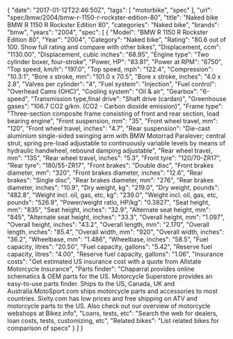 {
    "date": "2017-01-12T22:46:50Z",
    "tags": [
        "motorbike",
        "spec"
    ],
    "url": "spec\/bmw\/2004\/bmw-r-1150-r-rockster-edition-80",
    "title": "Naked bike BMW R 1150 R Rockster Edition 80",
    "categories": "Naked bike",
    "brands": "bmw",
    "years": "2004",
    "spec": [
        {
            "Model": "BMW R 1150 R Rockster Edition 80",
            "Year": "2004",
            "Category": "Naked bike",
            "Rating": "80.6 out of 100. Show full rating and compare with other bikes",
            "Displacement, ccm": "1130.00",
            "Displacement, cubic inches": "68.95",
            "Engine type": "Two cylinder boxer, four-stroke",
            "Power, HP": "83.81",
            "Power at RPM": "6750",
            "Top speed, km\/h": "197.0",
            "Top speed, mph": "122.4",
            "Compression": "10.3:1",
            "Bore x stroke, mm": "101.0 x 70.5",
            "Bore x stroke, inches": "4.0 x 2.8",
            "Valves per cylinder": "4",
            "Fuel system": "Injection",
            "Fuel control": "Overhead Cams (OHC)",
            "Cooling system": "Oil & air",
            "Gearbox": "6-speed",
            "Transmission type,final drive": "Shaft drive (cardan)",
            "Greenhouse gases": "106.7 CO2 g\/km. (CO2 - Carbon dioxide emission)",
            "Frame type": "Three-section composite frame consisting of front and rear section, load bearing engine",
            "Front suspension, mm": "35",
            "Front wheel travel, mm": "120",
            "Front wheel travel, inches": "4.7",
            "Rear suspension": "Die-cast aluminium single-sided swinging arm with BMW Motorrad Paralever; central strut, spring pre-load adjustable to continuously variable levels by means of hydraulic handwheel, rebound damping adjustable",
            "Rear wheel travel, mm": "135",
            "Rear wheel travel, inches": "5.3",
            "Front tyre": "120\/70-ZR17",
            "Rear tyre": "180\/55-ZR17",
            "Front brakes": "Double disc",
            "Front brakes diameter, mm": "320",
            "Front brakes diameter, inches": "12.6",
            "Rear brakes": "Single disc",
            "Rear brakes diameter, mm": "276",
            "Rear brakes diameter, inches": "10.9",
            "Dry weight, kg": "219.0",
            "Dry weight, pounds": "482.8",
            "Weight incl. oil, gas, etc, kg": "239.0",
            "Weight incl. oil, gas, etc, pounds": "526.9",
            "Power\/weight ratio, HP\/kg": "0.3827",
            "Seat height, mm": "835",
            "Seat height, inches": "32.9",
            "Alternate seat height, mm": "845",
            "Alternate seat height, inches": "33.3",
            "Overall height, mm": "1.097",
            "Overall height, inches": "43.2",
            "Overall length, mm": "2.170",
            "Overall length, inches": "85.4",
            "Overall width, mm": "920",
            "Overall width, inches": "36.2",
            "Wheelbase, mm": "1.486",
            "Wheelbase, inches": "58.5",
            "Fuel capacity, litres": "20.50",
            "Fuel capacity, gallons": "5.42",
            "Reserve fuel capacity, litres": "4.00",
            "Reserve fuel capacity, gallons": "1.06",
            "Insurance costs": "Get estimated US insurance cost with a quote from Allstate Motorcycle Insurance",
            "Parts finder": "Chaparral provides online schematics & OEM parts for the US.   Motorcycle Superstore provides an easy-to-use parts finder. Ships to the US, Canada, UK and Australia.MotoSport.com ships motorcycle parts and accessories to most countries.    Sixity.com has low prices and free shipping on ATV and motorcycle parts to the US. Also check out our overview of motorcycle webshops at Bikez.info",
            "Loans, tests, etc": "Search the web for dealers, loan costs, tests, customizing, etc",
            "Related bikes": "List related bikes for comparison of specs"
        }
    ]
}